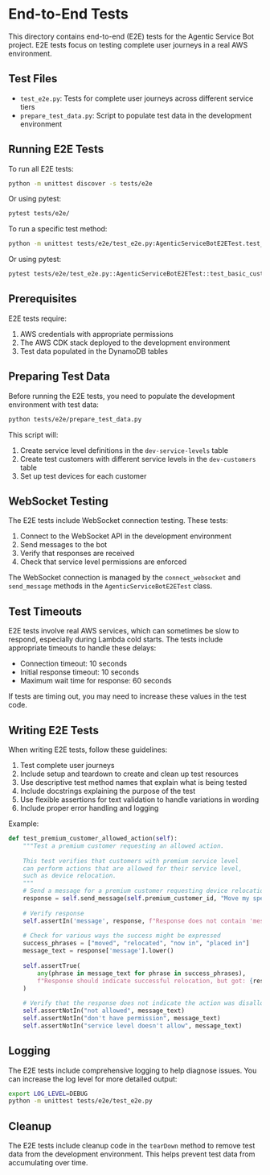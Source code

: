 # End-to-End Tests

This directory contains end-to-end (E2E) tests for the Agentic Service Bot project. E2E tests focus on testing complete user journeys in a real AWS environment.

## Test Files

- `test_e2e.py`: Tests for complete user journeys across different service tiers
- `prepare_test_data.py`: Script to populate test data in the development environment

## Running E2E Tests

To run all E2E tests:

```bash
python -m unittest discover -s tests/e2e
```

Or using pytest:

```bash
pytest tests/e2e/
```

To run a specific test method:

```bash
python -m unittest tests/e2e/test_e2e.py:AgenticServiceBotE2ETest.test_basic_customer_allowed_action
```

Or using pytest:

```bash
pytest tests/e2e/test_e2e.py::AgenticServiceBotE2ETest::test_basic_customer_allowed_action
```

## Prerequisites

E2E tests require:

1. AWS credentials with appropriate permissions
2. The AWS CDK stack deployed to the development environment
3. Test data populated in the DynamoDB tables

## Preparing Test Data

Before running the E2E tests, you need to populate the development environment with test data:

```bash
python tests/e2e/prepare_test_data.py
```

This script will:

1. Create service level definitions in the `dev-service-levels` table
2. Create test customers with different service levels in the `dev-customers` table
3. Set up test devices for each customer

## WebSocket Testing

The E2E tests include WebSocket connection testing. These tests:

1. Connect to the WebSocket API in the development environment
2. Send messages to the bot
3. Verify that responses are received
4. Check that service level permissions are enforced

The WebSocket connection is managed by the `connect_websocket` and `send_message` methods in the `AgenticServiceBotE2ETest` class.

## Test Timeouts

E2E tests involve real AWS services, which can sometimes be slow to respond, especially during Lambda cold starts. The tests include appropriate timeouts to handle these delays:

- Connection timeout: 10 seconds
- Initial response timeout: 10 seconds
- Maximum wait time for response: 60 seconds

If tests are timing out, you may need to increase these values in the test code.

## Writing E2E Tests

When writing E2E tests, follow these guidelines:

1. Test complete user journeys
2. Include setup and teardown to create and clean up test resources
3. Use descriptive test method names that explain what is being tested
4. Include docstrings explaining the purpose of the test
5. Use flexible assertions for text validation to handle variations in wording
6. Include proper error handling and logging

Example:

```python
def test_premium_customer_allowed_action(self):
    """Test a premium customer requesting an allowed action.
    
    This test verifies that customers with premium service level
    can perform actions that are allowed for their service level,
    such as device relocation.
    """
    # Send a message for a premium customer requesting device relocation (allowed)
    response = self.send_message(self.premium_customer_id, "Move my speaker to the bedroom")
    
    # Verify response
    self.assertIn('message', response, f"Response does not contain 'message' field: {response}")
    
    # Check for various ways the success might be expressed
    success_phrases = ["moved", "relocated", "now in", "placed in"]
    message_text = response['message'].lower()
    
    self.assertTrue(
        any(phrase in message_text for phrase in success_phrases),
        f"Response should indicate successful relocation, but got: {response['message']}"
    )
    
    # Verify that the response does not indicate the action was disallowed
    self.assertNotIn("not allowed", message_text)
    self.assertNotIn("don't have permission", message_text)
    self.assertNotIn("service level doesn't allow", message_text)
```

## Logging

The E2E tests include comprehensive logging to help diagnose issues. You can increase the log level for more detailed output:

```bash
export LOG_LEVEL=DEBUG
python -m unittest tests/e2e/test_e2e.py
```

## Cleanup

The E2E tests include cleanup code in the `tearDown` method to remove test data from the development environment. This helps prevent test data from accumulating over time. 